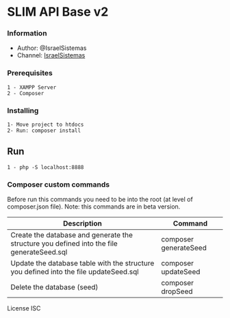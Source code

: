 # SLIM API Base v2

### Information

- Author:   @IsraelSistemas
- Channel:  [IsraelSistemas](https://www.youtube.com/user/IsraelSistemas1/)


### Prerequisites

```
1 - XAMPP Server
2 - Composer
```

### Installing

```
1- Move project to htdocs
2- Run: composer install
```

## Run
```
1 - php -S localhost:8888
```

### Composer custom commands 

Before run this commands you need to be into the root (at level of composer.json file). Note: this commands are in beta version.


|	Description		|	Command		|
|-------------------|---------------|
| Create the database and generate the structure you defined into the file generateSeed.sql | composer generateSeed |
| Update the database table with the structure you defined into the file updateSeed.sql | composer updateSeed
| Delete the database (seed) | composer dropSeed |



License ISC
